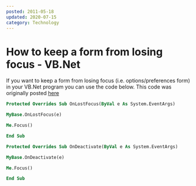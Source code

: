 ```yaml
---
posted: 2011-05-18
updated: 2020-07-15
category: Technology
---
```

# How to keep a form from losing focus - VB.Net

If you want to keep a form from losing focus (i.e. options/preferences form) in your VB.Net program you can use the code below. This code was originally posted <a href="http://www.codeproject.com/Tips/80263/How-to-prevent-Form-from-loosing-focus-in-the-appl.aspx" target="_blank">here</a>

```vb
Protected Overrides Sub OnLostFocus(ByVal e As System.EventArgs)

MyBase.OnLostFocus(e)

Me.Focus()

End Sub

Protected Overrides Sub OnDeactivate(ByVal e As System.EventArgs)

MyBase.OnDeactivate(e)

Me.Focus()

End Sub
```



